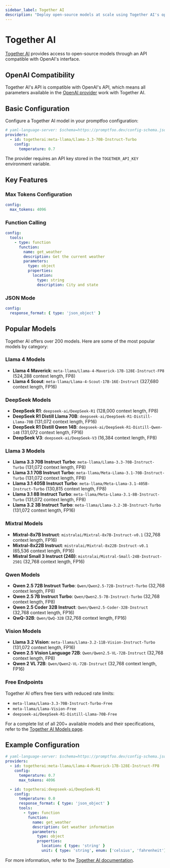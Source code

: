 ```yaml
---
sidebar_label: Together AI
description: "Deploy open-source models at scale using Together AI's optimized inference platform with serverless GPU infrastructure"
---
```


# Together AI

[Together AI](https://www.together.ai/) provides access to open-source models through an API compatible with OpenAI's interface.

## OpenAI Compatibility

Together AI's API is compatible with OpenAI's API, which means all parameters available in the [OpenAI provider](/docs/providers/openai/) work with Together AI.

## Basic Configuration

Configure a Together AI model in your promptfoo configuration:

```yaml title="promptfooconfig.yaml"
# yaml-language-server: $schema=https://promptfoo.dev/config-schema.json
providers:
  - id: togetherai:meta-llama/Llama-3.3-70B-Instruct-Turbo
    config:
      temperature: 0.7
```

The provider requires an API key stored in the `TOGETHER_API_KEY` environment variable.

## Key Features

### Max Tokens Configuration

```yaml
config:
  max_tokens: 4096
```

### Function Calling

```yaml
config:
  tools:
    - type: function
      function:
        name: get_weather
        description: Get the current weather
        parameters:
          type: object
          properties:
            location:
              type: string
              description: City and state
```

### JSON Mode

```yaml
config:
  response_format: { type: 'json_object' }
```

## Popular Models

Together AI offers over 200 models. Here are some of the most popular models by category:

### Llama 4 Models

- **Llama 4 Maverick**: `meta-llama/Llama-4-Maverick-17B-128E-Instruct-FP8` (524,288 context length, FP8)
- **Llama 4 Scout**: `meta-llama/Llama-4-Scout-17B-16E-Instruct` (327,680 context length, FP16)

### DeepSeek Models

- **DeepSeek R1**: `deepseek-ai/DeepSeek-R1` (128,000 context length, FP8)
- **DeepSeek R1 Distill Llama 70B**: `deepseek-ai/DeepSeek-R1-Distill-Llama-70B` (131,072 context length, FP16)
- **DeepSeek R1 Distill Qwen 14B**: `deepseek-ai/DeepSeek-R1-Distill-Qwen-14B` (131,072 context length, FP16)
- **DeepSeek V3**: `deepseek-ai/DeepSeek-V3` (16,384 context length, FP8)

### Llama 3 Models

- **Llama 3.3 70B Instruct Turbo**: `meta-llama/Llama-3.3-70B-Instruct-Turbo` (131,072 context length, FP8)
- **Llama 3.1 70B Instruct Turbo**: `meta-llama/Meta-Llama-3.1-70B-Instruct-Turbo` (131,072 context length, FP8)
- **Llama 3.1 405B Instruct Turbo**: `meta-llama/Meta-Llama-3.1-405B-Instruct-Turbo` (130,815 context length, FP8)
- **Llama 3.1 8B Instruct Turbo**: `meta-llama/Meta-Llama-3.1-8B-Instruct-Turbo` (131,072 context length, FP8)
- **Llama 3.2 3B Instruct Turbo**: `meta-llama/Llama-3.2-3B-Instruct-Turbo` (131,072 context length, FP16)

### Mixtral Models

- **Mixtral-8x7B Instruct**: `mistralai/Mixtral-8x7B-Instruct-v0.1` (32,768 context length, FP16)
- **Mixtral-8x22B Instruct**: `mistralai/Mixtral-8x22B-Instruct-v0.1` (65,536 context length, FP16)
- **Mistral Small 3 Instruct (24B)**: `mistralai/Mistral-Small-24B-Instruct-2501` (32,768 context length, FP16)

### Qwen Models

- **Qwen 2.5 72B Instruct Turbo**: `Qwen/Qwen2.5-72B-Instruct-Turbo` (32,768 context length, FP8)
- **Qwen 2.5 7B Instruct Turbo**: `Qwen/Qwen2.5-7B-Instruct-Turbo` (32,768 context length, FP8)
- **Qwen 2.5 Coder 32B Instruct**: `Qwen/Qwen2.5-Coder-32B-Instruct` (32,768 context length, FP16)
- **QwQ-32B**: `Qwen/QwQ-32B` (32,768 context length, FP16)

### Vision Models

- **Llama 3.2 Vision**: `meta-llama/Llama-3.2-11B-Vision-Instruct-Turbo` (131,072 context length, FP16)
- **Qwen 2.5 Vision Language 72B**: `Qwen/Qwen2.5-VL-72B-Instruct` (32,768 context length, FP8)
- **Qwen 2 VL 72B**: `Qwen/Qwen2-VL-72B-Instruct` (32,768 context length, FP16)

### Free Endpoints

Together AI offers free tiers with reduced rate limits:

- `meta-llama/Llama-3.3-70B-Instruct-Turbo-Free`
- `meta-llama/Llama-Vision-Free`
- `deepseek-ai/DeepSeek-R1-Distill-Llama-70B-Free`

For a complete list of all 200+ available models and their specifications, refer to the [Together AI Models page](https://docs.together.ai/docs/inference-models).

## Example Configuration

```yaml title="promptfooconfig.yaml"
# yaml-language-server: $schema=https://promptfoo.dev/config-schema.jsons
providers:
  - id: togetherai:meta-llama/Llama-4-Maverick-17B-128E-Instruct-FP8
    config:
      temperature: 0.7
      max_tokens: 4096

  - id: togetherai:deepseek-ai/DeepSeek-R1
    config:
      temperature: 0.0
      response_format: { type: 'json_object' }
      tools:
        - type: function
          function:
            name: get_weather
            description: Get weather information
            parameters:
              type: object
              properties:
                location: { type: 'string' }
                unit: { type: 'string', enum: ['celsius', 'fahrenheit'] }
```

For more information, refer to the [Together AI documentation](https://docs.together.ai/docs/chat-models).
